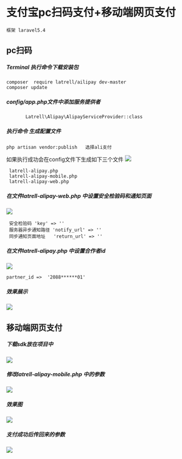 # 支付宝pc扫码支付+移动端网页支付
    框架 laravel5.4
## pc扫码
##### Terminal 执行命令下载安装包
 ```   
 composer  require latrell/ailipay dev-master
 composer update
 ```
 #####  config/app.php文件中添加服务提供者
 ```
        Latrell\Alipay\AlipayServiceProvider::class
 ```
#####   执行命令 生成配置文件
```
php artisan vendor:publish   选择ali支付
```
如果执行成功会在config文件下生成如下三个文件
![](https://github.com/mpchruirui888/Alipay/raw/master/_v_images/1.png)
```
 latrell-alipay.php
 latrell-alipay-mobile.php
 latrell-alipay-web.php
```

#####  在文件latrell-alipay-web.php 中设置安全检验码和通知页面
![](https://github.com/mpchruirui888/Alipay/raw/master/_v_images/2.png)
```
 安全检验码 'key' => ''
 服务器异步通知路径 'notify_url' => ''
 同步通知页面地址   'return_url' => '' 
```
#####  在文件latrell-alipay.php 中设置合作者id
![](https://github.com/mpchruirui888/Alipay/raw/master/_v_images/3.png)
```
partner_id =>  '2088******01'
```
#####   效果展示
![](https://github.com/mpchruirui888/Alipay/raw/master/_v_images/4.png)
## 移动端网页支付

#####  下载sdk放在项目中
![](https://github.com/mpchruirui888/Alipay/raw/master/_v_images/6.png)

#####  修改latrell-alipay-mobile.php 中的参数

![](https://github.com/mpchruirui888/Alipay/raw/master/_v_images/5.png)

#####   效果图
![](https://github.com/mpchruirui888/Alipay/raw/master/_v_images/7.png)


#####   支付成功后传回来的参数
![](https://github.com/mpchruirui888/Alipay/raw/master/_v_images/8.png)







